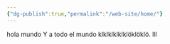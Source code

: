 ```yaml
---
{"dg-publish":true,"permalink":"/web-site/home/"}
---
```



hola mundo
Y a todo el mundo klklklklklklöklöklö.  lll